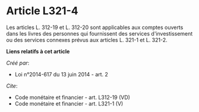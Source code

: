 # Article L321-4

Les articles L. 312-19 et L. 312-20 sont applicables aux comptes ouverts dans les livres des personnes qui fournissent des
services d'investissement ou des services connexes prévus aux articles L. 321-1 et L. 321-2.

**Liens relatifs à cet article**

_Créé par_:

  - Loi n°2014-617 du 13 juin 2014 - art. 2

_Cite_:

  - Code monétaire et financier - art. L312-19 (VD)
  - Code monétaire et financier - art. L321-1 (V)
